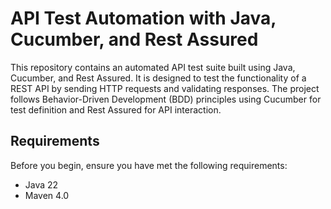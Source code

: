 # API Test Automation with Java, Cucumber, and Rest Assured

This repository contains an automated API test suite built using Java, Cucumber, and Rest Assured. It is designed to test the functionality of a REST API by sending HTTP requests and validating responses. The project follows Behavior-Driven Development (BDD) principles using Cucumber for test definition and Rest Assured for API interaction.

## Requirements

Before you begin, ensure you have met the following requirements:

- Java 22
- Maven 4.0